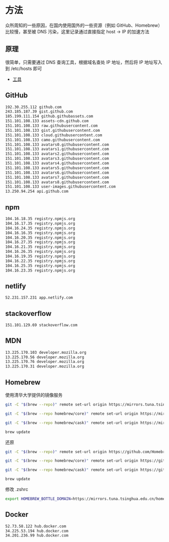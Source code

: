# 方法

众所周知的一些原因，在国内使用国外的一些资源（例如 GitHub、Homebrew）比较慢，甚至被 DNS 污染，这里记录通过直接指定 host -> IP 的加速方法

## 原理

很简单，只需要通过 DNS 查询工具，根据域名查处 IP 地址，然后将 IP 地址写入到 /etc/hosts 即可

- [工具](https://tool.lu/dns/index.html)

## GitHub

```sh
192.30.255.112 github.com
243.185.187.39 gist.github.com
185.199.111.154 github.githubassets.com
151.101.108.133 assets-cdn.github.com
151.101.108.133 raw.githubusercontent.com
151.101.108.133 gist.githubusercontent.com
151.101.108.133 cloud.githubusercontent.com
151.101.108.133 camo.githubusercontent.com
151.101.108.133 avatars0.githubusercontent.com
151.101.108.133 avatars1.githubusercontent.com
151.101.108.133 avatars2.githubusercontent.com
151.101.108.133 avatars3.githubusercontent.com
151.101.108.133 avatars4.githubusercontent.com
151.101.108.133 avatars5.githubusercontent.com
151.101.108.133 avatars6.githubusercontent.com
151.101.108.133 avatars7.githubusercontent.com
151.101.108.133 avatars8.githubusercontent.com
151.101.108.133 user-images.githubusercontent.com
13.250.94.254 api.github.com
```

## npm

```sh
104.16.18.35 registry.npmjs.org
104.16.17.35 registry.npmjs.org
104.16.24.35 registry.npmjs.org
104.16.16.35 registry.npmjs.org
104.16.20.35 registry.npmjs.org
104.16.27.35 registry.npmjs.org
104.16.21.35 registry.npmjs.org
104.16.26.35 registry.npmjs.org
104.16.19.35 registry.npmjs.org
104.16.22.35 registry.npmjs.org
104.16.25.35 registry.npmjs.org
104.16.23.35 registry.npmjs.org
```

## netlify

```sh
52.231.157.231 app.netlify.com
```

## stackoverflow

```sh
151.101.129.69 stackoverflow.com
```

## MDN

```sh
13.225.170.103 developer.mozilla.org
13.225.170.56 developer.mozilla.org
13.225.170.76 developer.mozilla.org
13.225.170.31 developer.mozilla.org
```

## Homebrew

使用清华大学提供的镜像服务

```sh
git -C "$(brew --repo)" remote set-url origin https://mirrors.tuna.tsinghua.edu.cn/git/homebrew/brew.git

git -C "$(brew --repo homebrew/core)" remote set-url origin https://mirrors.tuna.tsinghua.edu.cn/git/homebrew/homebrew-core.git

git -C "$(brew --repo homebrew/cask)" remote set-url origin https://mirrors.tuna.tsinghua.edu.cn/git/homebrew/homebrew-cask.git

brew update
```

还原

```sh
git -C "$(brew --repo)" remote set-url origin https://github.com/Homebrew/brew.git

git -C "$(brew --repo homebrew/core)" remote set-url origin https://github.com/Homebrew/homebrew-core.git

git -C "$(brew --repo homebrew/cask)" remote set-url origin https://github.com/Homebrew/homebrew-cask.git

brew update
```

修改 .zshrc

```sh
export HOMEBREW_BOTTLE_DOMAIN=https://mirrors.tuna.tsinghua.edu.cn/homebrew-bottles
```

## Docker

```sh
52.73.58.122 hub.docker.com
34.225.53.194 hub.docker.com
34.201.236.99 hub.docker.com
```
